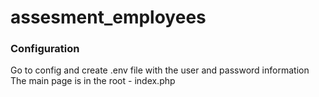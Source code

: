 # assesment_employees
### Configuration
Go to config and create .env file with the user and password information
The main page is in the root - index.php
